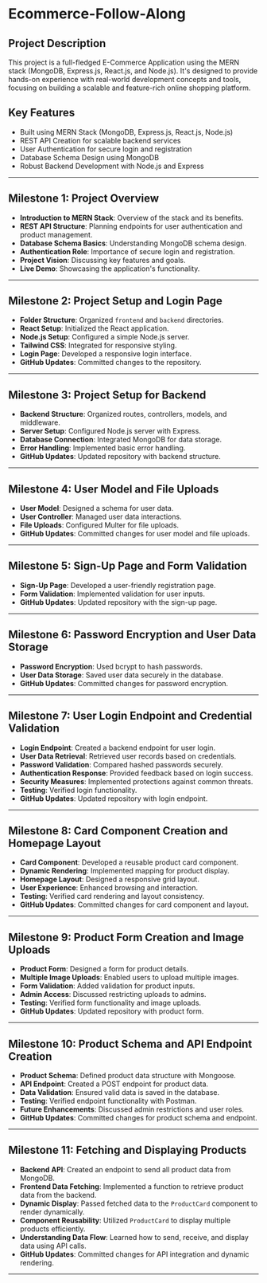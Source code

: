 # Ecommerce-Follow-Along

## Project Description

This project is a full-fledged E-Commerce Application using the MERN stack (MongoDB, Express.js, React.js, and Node.js). It's designed to provide hands-on experience with real-world development concepts and tools, focusing on building a scalable and feature-rich online shopping platform.

## Key Features

- Built using MERN Stack (MongoDB, Express.js, React.js, Node.js)
- REST API Creation for scalable backend services
- User Authentication for secure login and registration
- Database Schema Design using MongoDB
- Robust Backend Development with Node.js and Express

---

## Milestone 1: Project Overview

- **Introduction to MERN Stack**: Overview of the stack and its benefits.
- **REST API Structure**: Planning endpoints for user authentication and product management.
- **Database Schema Basics**: Understanding MongoDB schema design.
- **Authentication Role**: Importance of secure login and registration.
- **Project Vision**: Discussing key features and goals.
- **Live Demo**: Showcasing the application's functionality.

---

## Milestone 2: Project Setup and Login Page

- **Folder Structure**: Organized `frontend` and `backend` directories.
- **React Setup**: Initialized the React application.
- **Node.js Setup**: Configured a simple Node.js server.
- **Tailwind CSS**: Integrated for responsive styling.
- **Login Page**: Developed a responsive login interface.
- **GitHub Updates**: Committed changes to the repository.

---

## Milestone 3: Project Setup for Backend

- **Backend Structure**: Organized routes, controllers, models, and middleware.
- **Server Setup**: Configured Node.js server with Express.
- **Database Connection**: Integrated MongoDB for data storage.
- **Error Handling**: Implemented basic error handling.
- **GitHub Updates**: Updated repository with backend structure.



---

## Milestone 4: User Model and File Uploads

- **User Model**: Designed a schema for user data.
- **User Controller**: Managed user data interactions.
- **File Uploads**: Configured Multer for file uploads.
- **GitHub Updates**: Committed changes for user model and file uploads.

---

## Milestone 5: Sign-Up Page and Form Validation

- **Sign-Up Page**: Developed a user-friendly registration page.
- **Form Validation**: Implemented validation for user inputs.
- **GitHub Updates**: Updated repository with the sign-up page.

---

## Milestone 6: Password Encryption and User Data Storage

- **Password Encryption**: Used bcrypt to hash passwords.
- **User Data Storage**: Saved user data securely in the database.
- **GitHub Updates**: Committed changes for password encryption.

---

## Milestone 7: User Login Endpoint and Credential Validation

- **Login Endpoint**: Created a backend endpoint for user login.
- **User Data Retrieval**: Retrieved user records based on credentials.
- **Password Validation**: Compared hashed passwords securely.
- **Authentication Response**: Provided feedback based on login success.
- **Security Measures**: Implemented protections against common threats.
- **Testing**: Verified login functionality.
- **GitHub Updates**: Updated repository with login endpoint.

---

## Milestone 8: Card Component Creation and Homepage Layout

- **Card Component**: Developed a reusable product card component.
- **Dynamic Rendering**: Implemented mapping for product display.
- **Homepage Layout**: Designed a responsive grid layout.
- **User Experience**: Enhanced browsing and interaction.
- **Testing**: Verified card rendering and layout consistency.
- **GitHub Updates**: Committed changes for card component and layout.

---

## Milestone 9: Product Form Creation and Image Uploads

- **Product Form**: Designed a form for product details.
- **Multiple Image Uploads**: Enabled users to upload multiple images.
- **Form Validation**: Added validation for product inputs.
- **Admin Access**: Discussed restricting uploads to admins.
- **Testing**: Verified form functionality and image uploads.
- **GitHub Updates**: Updated repository with product form.



---

## Milestone 10: Product Schema and API Endpoint Creation

- **Product Schema**: Defined product data structure with Mongoose.
- **API Endpoint**: Created a POST endpoint for product data.
- **Data Validation**: Ensured valid data is saved in the database.
- **Testing**: Verified endpoint functionality with Postman.
- **Future Enhancements**: Discussed admin restrictions and user roles.
- **GitHub Updates**: Committed changes for product schema and endpoint.

---

## Milestone 11: Fetching and Displaying Products

- **Backend API**: Created an endpoint to send all product data from MongoDB.
- **Frontend Data Fetching**: Implemented a function to retrieve product data from the backend.
- **Dynamic Display**: Passed fetched data to the `ProductCard` component to render dynamically.
- **Component Reusability**: Utilized `ProductCard` to display multiple products efficiently.
- **Understanding Data Flow**: Learned how to send, receive, and display data using API calls.
- **GitHub Updates**: Committed changes for API integration and dynamic rendering.


---